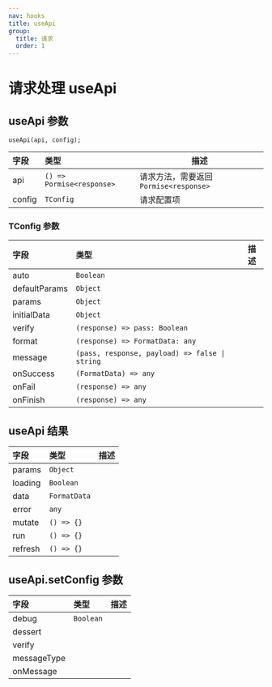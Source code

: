 ```yaml
---
nav: hooks
title: useApi
group: 
  title: 请求
  order: 1
---
```


# 请求处理 useApi

<!-- 基本使用

<code src="./demo/basic/index.jsx"></code> -->
<!-- 
常规列表

<code src="./demo/list/index.jsx"></code> -->

<!-- 依赖请求

<code src="./demo/login/index.jsx"></code> -->

## useApi 参数

```
useApi(api, config);
```

| 字段   | 类型                      | 描述                                   |
| :----- | :------------------------ | -------------------------------------- |
| api    | `() => Pormise<response>` | 请求方法，需要返回 `Pormise<response>` |
| config | `TConfig`                 | 请求配置项                             |

### TConfig 参数

| 字段          | 类型                                           | 描述 |
| :------------ | :--------------------------------------------- | ---- |
| auto          | `Boolean`                                      |      |
| defaultParams | `Object`                                       |      |
| params        | `Object`                                       |      |
| initialData   | `Object`                                       |      |
| verify        | `(response) => pass: Boolean`                  |      |
| format        | `(response) => FormatData: any`                |      |
| message       | `(pass, response, payload) => false \| string` |      |
| onSuccess     | `(FormatData) => any`                          |      |
| onFail        | `(response) => any`                            |      |
| onFinish      | `(response) => any`                            |      |

## useApi 结果

| 字段    | 类型         | 描述 |
| :------ | :----------- | ---- |
| params  | `Object`     |      |
| loading | `Boolean`    |      |
| data    | `FormatData` |      |
| error   | `any`        |      |
| mutate  | `() => {}`   |      |
| run     | `() => {}`   |      |
| refresh | `() => {}`   |      |

## useApi.setConfig 参数

| 字段        | 类型      | 描述 |
| :---------- | :-------- | ---- |
| debug       | `Boolean` |      |
| dessert     |           |      |
| verify      |           |      |
| messageType |           |      |
| onMessage   |           |      |
